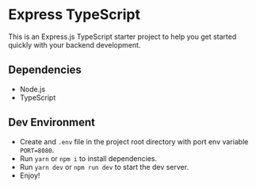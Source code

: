 # Express TypeScript

This is an Express.js TypeScript starter project to help you get started quickly with your backend development.

## Dependencies

- Node.js
- TypeScript

## Dev Environment

- Create and `.env` file in the project root directory with port env variable `PORT=8080`.
- Run `yarn` or `npm i` to install dependencies.
- Run  `yarn dev` or `npm run dev` to start the dev server.
- Enjoy!
